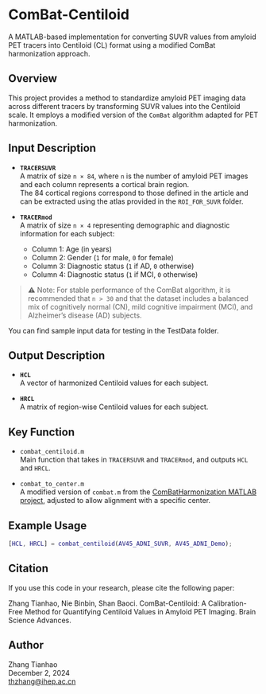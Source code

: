 # ComBat-Centiloid

A MATLAB-based implementation for converting SUVR values from amyloid PET tracers into Centiloid (CL) format using a modified ComBat harmonization approach.

## Overview

This project provides a method to standardize amyloid PET imaging data across different tracers by transforming SUVR values into the Centiloid scale. It employs a modified version of the `ComBat` algorithm adapted for PET harmonization.

## Input Description

- **`TRACERSUVR`**  
  A matrix of size `n × 84`, where `n` is the number of amyloid PET images and each column represents a cortical brain region.  
  The 84 cortical regions correspond to those defined in the article and can be extracted using the atlas provided in the `ROI_FOR_SUVR` folder.

- **`TRACERmod`**  
  A matrix of size `n × 4` representing demographic and diagnostic information for each subject:  
  - Column 1: Age (in years)  
  - Column 2: Gender (`1` for male, `0` for female)  
  - Column 3: Diagnostic status (`1` if AD, `0` otherwise)  
  - Column 4: Diagnostic status (`1` if MCI, `0` otherwise)  

> ⚠️ Note: For stable performance of the ComBat algorithm, it is recommended that `n > 30` and that the dataset includes a balanced mix of cognitively normal (CN), mild cognitive impairment (MCI), and Alzheimer’s disease (AD) subjects.
> 
 You can find sample input data for testing in the TestData folder.

## Output Description

- **`HCL`**  
  A vector of harmonized Centiloid values for each subject.

- **`HRCL`**  
  A matrix of region-wise Centiloid values for each subject.

## Key Function

- `combat_centiloid.m`  
  Main function that takes in `TRACERSUVR` and `TRACERmod`, and outputs `HCL` and `HRCL`.

- `combat_to_center.m`  
  A modified version of `combat.m` from the [ComBatHarmonization MATLAB project](https://github.com/Jfortin1/ComBatHarmonization/tree/master/Matlab), adjusted to allow alignment with a specific center.

## Example Usage

```matlab
[HCL, HRCL] = combat_centiloid(AV45_ADNI_SUVR, AV45_ADNI_Demo);
```

## Citation
If you use this code in your research, please cite the following paper:

Zhang Tianhao, Nie Binbin, Shan Baoci.
ComBat-Centiloid: A Calibration-Free Method for Quantifying Centiloid Values in Amyloid PET Imaging.
Brain Science Advances.
## Author
Zhang Tianhao  
December 2, 2024  
thzhang@ihep.ac.cn
